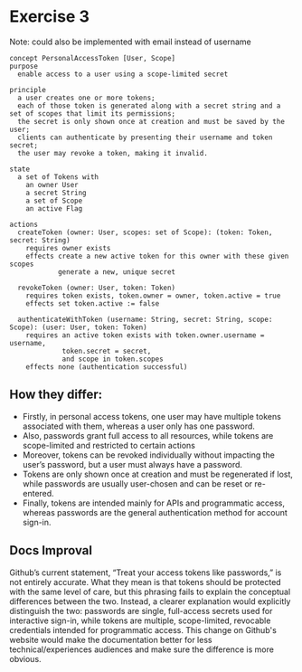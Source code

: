 # Exercise 3

Note: could also be implemented with email instead of username

```plaintext
concept PersonalAccessToken [User, Scope]
purpose
  enable access to a user using a scope-limited secret

principle
  a user creates one or more tokens;
  each of those token is generated along with a secret string and a set of scopes that limit its permissions;
  the secret is only shown once at creation and must be saved by the user;
  clients can authenticate by presenting their username and token secret;
  the user may revoke a token, making it invalid.

state
  a set of Tokens with
    an owner User
    a secret String
    a set of Scope
    an active Flag

actions
  createToken (owner: User, scopes: set of Scope): (token: Token, secret: String)
    requires owner exists
    effects create a new active token for this owner with these given scopes
            generate a new, unique secret

  revokeToken (owner: User, token: Token)
    requires token exists, token.owner = owner, token.active = true
    effects set token.active := false

  authenticateWithToken (username: String, secret: String, scope: Scope): (user: User, token: Token)
    requires an active token exists with token.owner.username = username,
             token.secret = secret,
             and scope in token.scopes
    effects none (authentication successful)
```

## How they differ:

- Firstly, in personal access tokens, one user may have multiple tokens associated with them, whereas a user only has one password.
- Also, passwords grant full access to all resources, while tokens are scope-limited and restricted to certain actions
- Moreover, tokens can be revoked individually without impacting the user’s password, but a user must always have a password.
- Tokens are only shown once at creation and must be regenerated if lost, while passwords are usually user-chosen and can be reset or re-entered.
- Finally, tokens are intended mainly for APIs and programmatic access, whereas passwords are the general authentication method for account sign-in.

## Docs Improval

Github’s current statement, “Treat your access tokens like passwords,” is not entirely accurate. What they mean is that tokens should be protected with the same level of care, but this phrasing fails to explain the conceptual differences between the two. Instead, a clearer explanation would explicitly distinguish the two: passwords are single, full-access secrets used for interactive sign-in, while tokens are multiple, scope-limited, revocable credentials intended for programmatic access. This change on Github's website would make the documentation better for less technical/experiences audiences and make sure the difference is more obvious.
